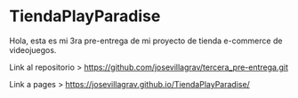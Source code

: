 # TiendaPlayParadise

Hola, esta es mi 3ra pre-entrega de mi proyecto de tienda e-commerce de videojuegos.

Link al repositorio > https://github.com/josevillagrav/tercera_pre-entrega.git

Link a pages > https://josevillagrav.github.io/TiendaPlayParadise/
